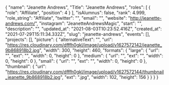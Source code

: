 {
 "name": "Jeanette Andrews",
 "Title": "Jeanette Andrews",
 "roles": [
  {
   "role": "Affiliate",
   "position": 4
  }
 ],
 "isAlumnus": false,
 "rank": 4.999,
 "role_string": "Affiliate",
 "twitter": "",
 "email": "",
 "website": "http://jeanette-andrews.com/",
 "instagram": "JeanetteAndrewsMagic",
 "start": "",
 "description": "",
 "updated_at": "2021-08-03T10:23:52.416Z",
 "created_at": "2021-07-29T15:11:34.332Z",
 "slug": "jeanette-andrews",
 "events": [],
 "projects": [],
 "picture": {
  "alternativeText": "",
  "url": "https://res.cloudinary.com/dfffh0gkl/image/upload/v1627572142/jeanette_9b868918b2.jpg",
  "width": 300,
  "height": 460,
  "formats": {
   "large": {
    "url": "",
    "ext": "",
    "width": 0,
    "height": 0
   },
   "medium": {
    "url": "",
    "ext": "",
    "width": 0,
    "height": 0
   },
   "small": {
    "url": "",
    "ext": "",
    "width": 0,
    "height": 0
   },
   "thumbnail": {
    "url": "https://res.cloudinary.com/dfffh0gkl/image/upload/v1627572144/thumbnail_jeanette_9b868918b2.jpg",
    "ext": ".jpg",
    "width": 102,
    "height": 156
   }
  }
 }
}